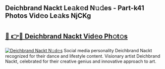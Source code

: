 ## Deichbrand Nackt Le𝚊k𝚎d N𝚞𝚍es - Part-k41 Photos Vid𝚎o Le𝚊ks NjCKg

# <h2><a href="http://fbaoe45.evod.top/?m=Deichbrand+Nackt">🔗 👉🔴 Deichbrand Nackt Vid𝚎o Ph𝚘t𝚘s</a></h2>

[![Deichbrand Nackt N𝚞d𝚎s](https://i.imgur.com/8V9OHl7.gif)](http://fbaoe45.evod.top/?m=Deichbrand+Nackt)
Social media personality Deichbrand Nackt recognized for their dance and lifestyle content. Visionary artist Deichbrand Nackt, celebrated for their creative genius and innovative approach to art. 
